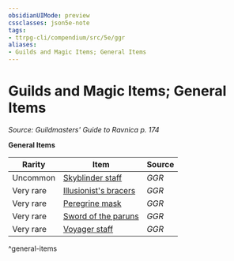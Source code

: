 ```yaml
---
obsidianUIMode: preview
cssclasses: json5e-note
tags:
- ttrpg-cli/compendium/src/5e/ggr
aliases:
- Guilds and Magic Items; General Items
---
```

# Guilds and Magic Items; General Items
*Source: Guildmasters' Guide to Ravnica p. 174* 

**General Items**

| Rarity | Item | Source |
|--------|------|--------|
| Uncommon | [Skyblinder staff](Інструменти%20ДМ/CLI/items/skyblinder-staff-ggr.md) | *GGR* |
| Very rare | [Illusionist's bracers](Інструменти%20ДМ/CLI/items/illusionists-bracers-ggr.md) | *GGR* |
| Very rare | [Peregrine mask](Інструменти%20ДМ/CLI/items/peregrine-mask-ggr.md) | *GGR* |
| Very rare | [Sword of the paruns](Інструменти%20ДМ/CLI/items/sword-of-the-paruns-ggr.md) | *GGR* |
| Very rare | [Voyager staff](Інструменти%20ДМ/CLI/items/voyager-staff-ggr.md) | *GGR* |
^general-items